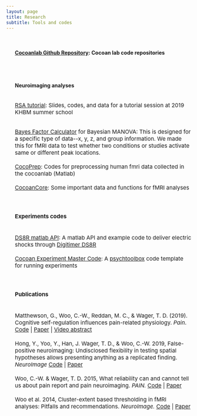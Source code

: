 ```yaml
---
layout: page
title: Research
subtitle: Tools and codes
---
```


<ul>
<br>
<h4><a href="https://github.com/cocoanlab">Cocoanlab Github Repository</a>: Cocoan lab code repositories</h4>
<br>

<br>
<h4>Neuroimaging analyses</h4>
<br>
<span style="font-size: 15px !important;">
<a href="https://github.com/cocoanlab/khbm2019_RSA_tutorial">RSA tutorial</a>: Slides, codes, and data for a tutorial session at 2019 KHBM summer school<br>
<br>

<a href="http://cocoanlab.skku.edu/bayes_factor_bayesian_manova/">Bayes Factor Calculator</a> for Bayesian MANOVA: This is designed for a specific type of data--x, y, z, and group information. We made this for fMRI data to test whether two conditions or studies activate same or different peak locations.<br>
<br>
<a href="https://github.com/cocoanlab/humanfmri_preproc_bids">CocoPrep</a>: 
Codes for preprocessing human fmri data collected in the cocoanlab (Matlab)<br>
<br>
<a href="https://github.com/cocoanlab/cocoanCORE">CocoanCore</a>: Some important data and functions for fMRI analyses<br>
<br></span>
<br>
<h4>Experiments codes</h4>
<br>

<span style="font-size: 15px !important;">
<a href="https://github.com/cocoanlab/DS8R_matlab">DS8R matlab API</a>: A matlab API and example code to deliver electric shocks through <a href="https://digitimer.com/products/human-neurophysiology/peripheral-stimulators-2/ds8/">Digitimer DS8R</a>
<br>
<br>
<a href="https://github.com/cocoanlab/cocoan_experiment_master">Cocoan Experiment Master Code</a>: A <a href="http://psychtoolbox.org/">psychtoolbox</a> code template for running experiments<br><br></span>  

<br>
<h4>Publications</h4>
<br>

<span style="font-size: 15px !important;">
Matthewson, G., Woo, C.-W., Reddan, M. C., & Wager, T. D. (2019). Cognitive self-regulation influences pain-related physiology. <i>Pain</i>. <a href="https://github.com/canlab/cognitive_regulation_physiology">Code</a> | <a href="https://journals.lww.com/pain/Abstract/publishahead/Cognitive_self_regulation_influences_pain_related.98669.aspx">Paper</a> | <a href="https://www.youtube.com/watch?v=R1QtvyAt-F8">Video abstract</a>
<br>
<br>
Hong, Y., Yoo, Y., Han, J. Wager, T. D., & Woo, C.-W. 2019, False-positive neuroimaging: Undisclosed flexibility in testing spatial hypotheses allows presenting anything as a replicated finding. <i>NeuroImage</i> <a href="https://github.com/cocoanlab/falsepositiveneuroimaging">Code</a> | <a href="https://doi.org/10.1016/j.neuroimage.2019.03.070">Paper</a><br>
<br>
Woo, C.-W. & Wager, T. D. 2015, What reliability can and cannot tell us about pain report and 
pain neuroimaging. <i>PAIN.</i> <a href="https://github.com/wanirepo/Woo_TRR_commentary_PAIN">Code</a> | <a href="/pdfs/Woo_2015_PAIN_TRR.pdf">Paper</a><br>
<br>
Woo et al. 2014, Cluster-extent based thresholding in fMRI analyses: Pitfalls and recommendations. <i>NeuroImage.</i> <a href="https://github.com/wanirepo/Woo_2014_Neuroimage">Code</a> | <a href="/pdfs/Woo_2014_Neuroimage.pdf">Paper</a><br>
<br></span>  
</ul>